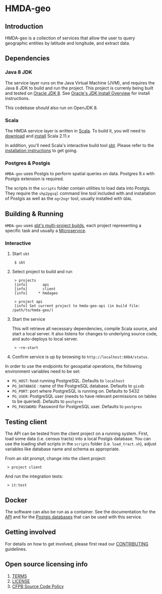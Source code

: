# HMDA-geo

Introduction
------------
HMDA-geo is a collection of services that allow the user to query geographic entities by latitude and longitude, and extract data. 

## Dependencies

### Java 8 JDK
The service layer runs on the Java Virtual Machine (JVM), and requires the Java 8 JDK to build and run the project.
This project is currenly being built and tested on [Oracle JDK 8](http://www.oracle.com/technetwork/java/javase/downloads/jdk8-downloads-2133151.html).
See [Oracle's JDK Install Overview](http://docs.oracle.com/javase/8/docs/technotes/guides/install/install_overview.html)
for install instructions.

This codebase _should_ also run on OpenJDK 8.

### Scala
The HMDA service layer is written in [Scala](http://www.scala-lang.org/).  To build it, you will need to
[download](http://www.scala-lang.org/download/) and [install](http://www.scala-lang.org/download/install.html)
Scala 2.11.x

In addition, you'll need Scala's interactive build tool [sbt](http://www.scala-sbt.org/0.13/tutorial/index.html).
Please refer to the [installation instructions](http://www.scala-sbt.org/0.13/tutorial/Setup.html) to get going.

### Postgres & Postgis
`HMDA-geo` uses Postgis to perform spatial queries on data. Postgres 9.x with Postgis extension is required.


The scripts in the `scripts` folder contain utilities to load data into Postgis.
They require the `shp2pgsql` command line tool included with and installation of Postgis as well as the `ogr2ogr` tool, usually installed with `GDAL`


## Building & Running

`HMDA-geo` uses [sbt's multi-project builds](http://www.scala-sbt.org/0.13/tutorial/Multi-Project.html),
each project representing a specific task and usually a [Microservice](http://en.wikipedia.org/wiki/Microservices).

### Interactive

1. Start `sbt`

        $ sbt

2. Select project to build and run

        > projects
        [info]       api
        [info]       client
        [info]     * hmdageo

        > project api
        [info] Set current project to hmda-geo-api (in build file: /path/to/hmda-geo/)

3. Start the service

    This will retrieve all necessary dependencies, compile Scala source, and
    start a local server.  It also listens for changes to underlying
    source code, and auto-deploys to local server.

        > ~re-start

4. Confirm service is up by browsing to `http://localhost:8084/status`.

In order to use the endpoints for geospatial operations, the following environment variables need to be set:

* `PG_HOST`: host running PostgreSQL. Defaults to `localhost`
* `PG_DATABASE` : name of the PostgreSQL database. Defaults to `gisdb`
* `PG_PORT`: port where PostgreSQL is running on. Defaults to 5432
* `PG_USER`: PostgreSQL user (needs to have relevant permissions on tables to be queried). Defaults to `postgres`
* `PG_PASSWORD`: Password for PostgreSQL user. Defaults to `postgres`

## Testing client

The API can be tested from the client project on a running system. First, load some data (i.e. census tracts) into a local Postgis database.
You can use the loading shell scripts in the `scripts` folder (i.e. `load_tract.sh`), adjust variables like database name and schema as appropriate.

From an sbt prompt, change into the client project:

     > project client

And run the integration tests:

     > it:test

## Docker

The software can also be run as a container. See the documentation for the [API](api/README.md) and for the [Postgis databases](docker) that can be used with this service.


## Getting involved

For details on how to get involved, please first read our [CONTRIBUTING](CONTRIBUTING.md) guidelines.

## Open source licensing info
1. [TERMS](TERMS.md)
2. [LICENSE](LICENSE)
3. [CFPB Source Code Policy](https://github.com/cfpb/source-code-policy/)



